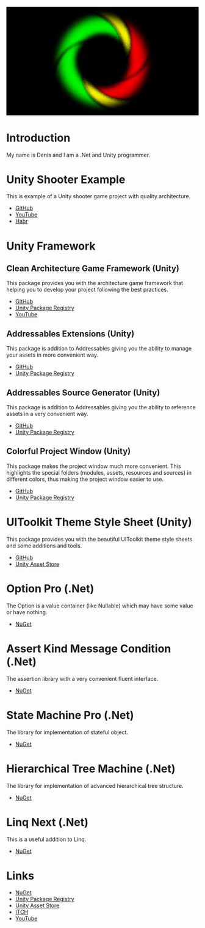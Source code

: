 ![Logo](Logo.png)

# Introduction
My name is Denis and I am a .Net and Unity programmer.

# Unity Shooter Example
This is example of a Unity shooter game project with quality architecture.
- [GitHub](https://github.com/Denis535/UnityShooterExample)
- [YouTube](https://youtu.be/WmLJHRg0EI4)
- [Habr](https://habr.com/ru/articles/833532/)

# Unity Framework
## Clean Architecture Game Framework (Unity)
This package provides you with the architecture game framework that helping you to develop your project following the best practices.
- [GitHub](https://github.com/Denis535/UnityFramework/)
- [Unity Package Registry](https://openupm.com/packages/com.denis535.clean-architecture-game-framework/)
- [YouTube](https://youtu.be/JQobAqfakJQ)

## Addressables Extensions (Unity)
This package is addition to Addressables giving you the ability to manage your assets in more convenient way.
- [GitHub](https://github.com/Denis535/UnityFramework/)
- [Unity Package Registry](https://openupm.com/packages/com.denis535.addressables-extensions/)

## Addressables Source Generator (Unity)
This package is addition to Addressables giving you the ability to reference assets in a very convenient way.
- [GitHub](https://github.com/Denis535/UnityFramework/)
- [Unity Package Registry](https://openupm.com/packages/com.denis535.addressables-source-generator/)

## Colorful Project Window (Unity)
This package makes the project window much more convenient. This highlights the special folders (modules, assets, resources and sources) in different colors, thus making the project window easier to use.
- [GitHub](https://github.com/Denis535/UnityFramework/)
- [Unity Package Registry](https://openupm.com/packages/com.denis535.colorful-project-window/)

# UIToolkit Theme Style Sheet (Unity)
This package provides you with the beautiful UIToolkit theme style sheets and some additions and tools.
- [GitHub](https://github.com/Denis535/UIToolkitThemeStyleSheet)
- [Unity Asset Store](https://assetstore.unity.com/packages/tools/gui/uitoolkit-theme-style-sheet-273463)

# Option Pro (.Net)
The Option is a value container (like Nullable) which may have some value or have nothing.
- [NuGet](https://www.nuget.org/packages/Option.Pro)

# Assert Kind Message Condition (.Net)
The assertion library with a very convenient fluent interface.
- [NuGet](https://www.nuget.org/packages/Assert.Kind.Message.Condition)

# State Machine Pro (.Net)
The library for implementation of stateful object.
- [NuGet](https://www.nuget.org/packages/StateMachine.Pro)

# Hierarchical Tree Machine (.Net)
The library for implementation of advanced hierarchical tree structure.
- [NuGet](https://www.nuget.org/packages/HierarchicalTreeMachine)

# Linq Next (.Net)
This is a useful addition to Linq.
- [NuGet](https://www.nuget.org/packages/linq.next)

# Links
- [NuGet](https://www.nuget.org/profiles/Denis535)
- [Unity Package Registry](https://openupm.com/packages/?sort=downloads&q=denis535)
- [Unity Asset Store](https://assetstore.unity.com/publishers/90787)
- [ITCH](https://denis535.itch.io/)
- [YouTube](https://www.youtube.com/channel/UCLFdZl0pFkCkHpDWmodBUFg)

